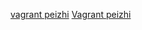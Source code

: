 [vagrant peizhi](http://rmingwang.com/vagrant-commands-and-config.html)
[Vagrant peizhi](https://blog.smdcn.net/article/1308.html)
